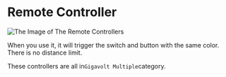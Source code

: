 # Remote Controller

<img alt="The Image of The Remote Controllers" src="/images/expand/others/remote_controller.webp" class="center_image">

When you use it, it will trigger the switch and button with the same color. There is no distance limit.

These controllers are all in`Gigavolt Multiple`category.